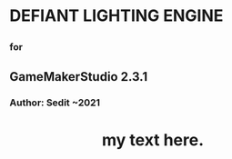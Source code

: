 <p align="center">
<h1>DEFIANT LIGHTING ENGINE</p>
<h3>for</h3>
<h2>GameMakerStudio 2.3.1</h2>
<h3>Author: Sedit ~2021</h3> 


 
<div align="center">
<h1>my text here.
</div>
